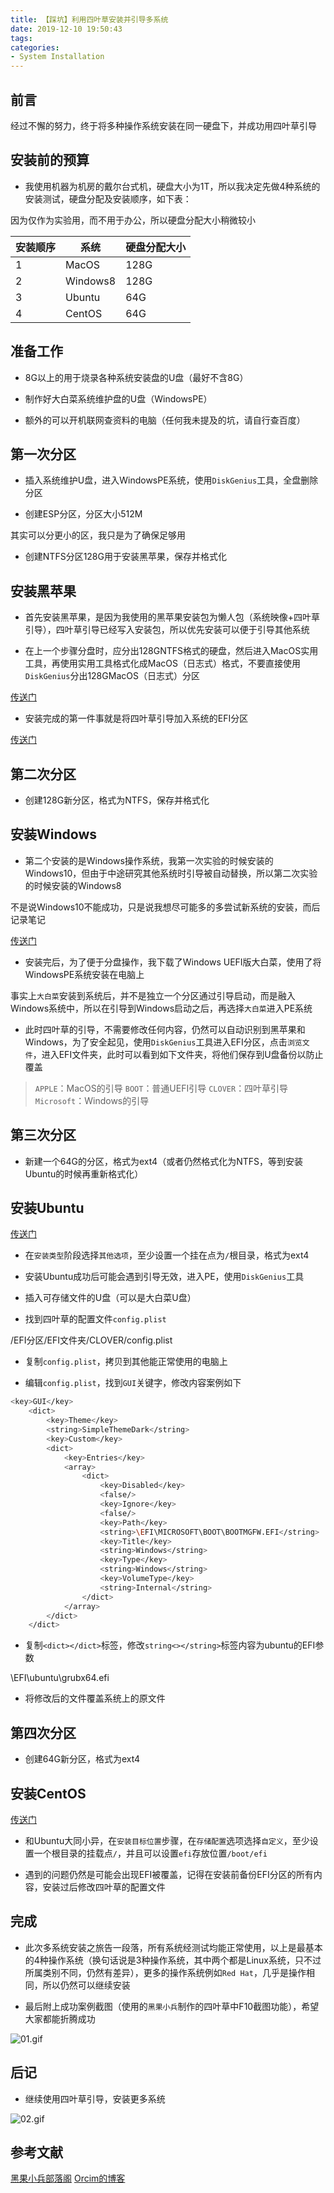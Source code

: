 ```yaml
---
title: 【踩坑】利用四叶草安装并引导多系统
date: 2019-12-10 19:50:43
tags:
categories:
- System Installation
---
```


## 前言

经过不懈的努力，终于将多种操作系统安装在同一硬盘下，并成功用四叶草引导

<!-- more -->

## 安装前的预算

- 我使用机器为机房的戴尔台式机，硬盘大小为1T，所以我决定先做4种系统的安装测试，硬盘分配及安装顺序，如下表：

因为仅作为实验用，而不用于办公，所以硬盘分配大小稍微较小

|安装顺序|系统|硬盘分配大小|
|----|----|----|
|1|MacOS|128G|
|2|Windows8|128G|
|3|Ubuntu|64G|
|4|CentOS|64G|

## 准备工作

- 8G以上的用于烧录各种系统安装盘的U盘（最好不含8G）

- 制作好大白菜系统维护盘的U盘（WindowsPE）

- 额外的可以开机联网查资料的电脑（任何我未提及的坑，请自行查百度）

## 第一次分区

- 插入系统维护U盘，进入WindowsPE系统，使用`DiskGenius`工具，全盘删除分区

- 创建ESP分区，分区大小512M

其实可以分更小的区，我只是为了确保足够用

- 创建NTFS分区128G用于安装黑苹果，保存并格式化

## 安装黑苹果

- 首先安装黑苹果，是因为我使用的黑苹果安装包为懒人包（系统映像+四叶草引导），四叶草引导已经写入安装包，所以优先安装可以便于引导其他系统

- 在上一个步骤分盘时，应分出128GNTFS格式的硬盘，然后进入MacOS实用工具，再使用实用工具格式化成MacOS（日志式）格式，不要直接使用`DiskGenius`分出128GMacOS（日志式）分区

[传送门](https://feiju12138.github.io/2019/11/15/安装黑苹果系统/)

- 安装完成的第一件事就是将四叶草引导加入系统的EFI分区

[传送门](https://feiju12138.github.io/2019/11/15/将四叶草引导植入硬盘/)

## 第二次分区

- 创建128G新分区，格式为NTFS，保存并格式化

## 安装Windows

- 第二个安装的是Windows操作系统，我第一次实验的时候安装的Windows10，但由于中途研究其他系统时引导被自动替换，所以第二次实验的时候安装的Windows8

不是说Windows10不能成功，只是说我想尽可能多的多尝试新系统的安装，而后记录笔记

[传送门](https://feiju12138.github.io/2019/12/10/安装Windows8系统/)

- 安装完后，为了便于分盘操作，我下载了Windows UEFI版大白菜，使用了将WindowsPE系统安装在电脑上

事实上`大白菜`安装到系统后，并不是独立一个分区通过引导启动，而是融入Windows系统中，所以在引导到Windows启动之后，再选择`大白菜`进入PE系统

- 此时四叶草的引导，不需要修改任何内容，仍然可以自动识别到黑苹果和Windows，为了安全起见，使用`DiskGenius`工具进入EFI分区，点击`浏览文件`，进入EFI文件夹，此时可以看到如下文件夹，将他们保存到U盘备份以防止覆盖

> `APPLE`：MacOS的引导
> `BOOT`：普通UEFI引导
> `CLOVER`：四叶草引导
> `Microsoft`：Windows的引导

## 第三次分区

- 新建一个64G的分区，格式为ext4（或者仍然格式化为NTFS，等到安装Ubuntu的时候再重新格式化）

## 安装Ubuntu

[传送门](https://feiju12138.github.io/2019/11/16/安装UbuntuLinux系统/)

- 在`安装类型`阶段选择`其他选项`，至少设置一个挂在点为`/`根目录，格式为ext4

- 安装Ubuntu成功后可能会遇到引导无效，进入PE，使用`DiskGenius`工具

- 插入可存储文件的U盘（可以是大白菜U盘）

- 找到四叶草的配置文件`config.plist`

/EFI分区/EFI文件夹/CLOVER/config.plist

- 复制`config.plist`，拷贝到其他能正常使用的电脑上

- 编辑`config.plist`，找到`GUI`关键字，修改内容案例如下

``` bash
<key>GUI</key>
    <dict>
        <key>Theme</key>
        <string>SimpleThemeDark</string>
        <key>Custom</key>
        <dict>
            <key>Entries</key>
            <array>
                <dict>
                    <key>Disabled</key>
                    <false/>
                    <key>Ignore</key>
                    <false/>
                    <key>Path</key>
                    <string>\EFI\MICROSOFT\BOOT\BOOTMGFW.EFI</string>
                    <key>Title</key>
                    <string>Windows</string>
                    <key>Type</key>
                    <string>Windows</string>
                    <key>VolumeType</key>
                    <string>Internal</string>
                </dict>
            </array>
        </dict>
    </dict>
```

- 复制`<dict></dict>`标签，修改`string<></string>`标签内容为ubuntu的EFI参数

\EFI\ubuntu\grubx64.efi

- 将修改后的文件覆盖系统上的原文件

## 第四次分区

- 创建64G新分区，格式为ext4

## 安装CentOS

[传送门](https://feiju12138.github.io/2019/12/10/安装CentOSLinux系统/)

- 和Ubuntu大同小异，在`安装目标位置`步骤，在`存储配置`选项选择`自定义`，至少设置一个根目录的挂载点`/`，并且可以设置`efi`存放位置`/boot/efi`

- 遇到的问题仍然是可能会出现EFI被覆盖，记得在安装前备份EFI分区的所有内容，安装过后修改四叶草的配置文件

## 完成

- 此次多系统安装之旅告一段落，所有系统经测试均能正常使用，以上是最基本的4种操作系统（换句话说是3种操作系统，其中两个都是Linux系统，只不过所属类别不同，仍然有差异），更多的操作系统例如`Red Hat`，几乎是操作相同，所以仍然可以继续安装

- 最后附上成功案例截图（使用的`黑果小兵`制作的四叶草中F10截图功能），希望大家都能折腾成功

![01.gif](/images/20191210195043/01.gif)

## 后记

- 继续使用四叶草引导，安装更多系统

![02.gif](/images/20191210195043/02.gif)

## 参考文献

[黑果小兵部落阁](https://blog.daliansky.net/clover-user-manual.html)
[Orcim的博客](https://www.cnblogs.com/Orcim/p/11065755.html)

